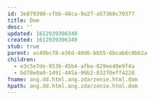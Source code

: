 ```yaml
---
id: 3e879390-cfbb-48ca-9a27-a57368c70377
title: Dom
desc: ''
updated: 1612939306349
created: 1612939306349
stub: true
parent: ac49bc78-e36d-40d6-bb55-6bcab6c0bb2a
children:
  - e3c5e7de-953b-45b4-afbe-829ee40e9f4a
  - bd78e0a0-1491-445a-99b2-032f0eff4228
fname: ang.dd.html.ang.zdarzenie.html.dom
hpath: ang.dd.html.ang.zdarzenie.html.dom
---
```



